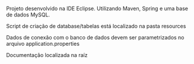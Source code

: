 Projeto desenvolvido na IDE Eclipse. Utilizando Maven, Spring e uma base de dados MySQL.

Script de criação de database/tabelas está localizado na pasta resources

Dados de conexão com o banco de dados devem ser parametrizados no arquivo application.properties

Documentação localizada na raíz
